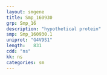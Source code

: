 ```yaml
---
layout: smgene
title: Smp_160930
grp: Smp_16
description: "hypothetical protein"
smp: Smp_160930.1
uniprot: "G4V9S1"
length:   831
cdd: "ns"
kk: ns
categories: sm
---
```

